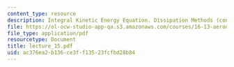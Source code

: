 ```yaml
---
content_type: resource
description: Integral Kinetic Energy Equation. Dissipation Methods (continued)
file: https://ol-ocw-studio-app-qa.s3.amazonaws.com/courses/16-13-aerodynamics-of-viscous-fluids-fall-2003/ac376ea2b136ce3ff13523fcfbd28b84_lecture_15.pdf
file_type: application/pdf
resourcetype: Document
title: lecture_15.pdf
uid: ac376ea2-b136-ce3f-f135-23fcfbd28b84
---
```

